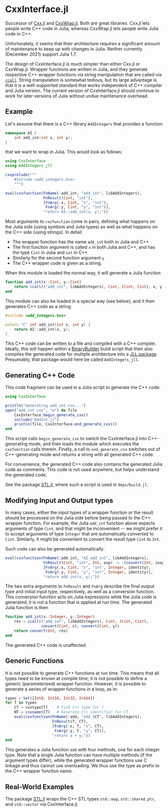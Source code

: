 # CxxInterface.jl

Successor of [Cxx.jl](https://github.com/JuliaInterop/Cxx.jl) and
[CxxWrap.jl](https://github.com/JuliaInterop/CxxWrap.jl). Both are
great libraries. Cxx.jl lets people write C++ code in Julia, whereas
CxxWrap.jl lets people write Julia code in C++.

Unfortunately, it seems that their architecture requires a significant
amount of maintenance to keep up with changes in Julia. Neither
currently (December 2021) support Julia 1.7.

The design of CxxInterface.jl is much simpler than either Cxx.jl or
CxxWrap.jl. Wrapper functions are written in Julia, and they generate
respective C++ wrapper functions via string manipulation that are
called via
[`ccall`](https://docs.julialang.org/en/v1/manual/calling-c-and-fortran-code/).
String manipulation is somewhat tedious, but its large advantage is
that it is a well-supported standard that works independent of C++
compiler and Julia version. The current version of CxxInterface.jl
should continue to work for later versions of Julia without undue
maintenance overhead.

## Example

Let's assume that there is a C++ library `AddIntegers` that provides a
function
```C++
namespace AI {
    int add_int(int x, int y);
}
```
that we want to wrap in Julia. This would look as follows:
```Julia
using CxxInterface
using AddIntegers_jll

cxxprelude("""
    #include <add_integers.hxx>
    """)

eval(cxxfunction(FnName(:add_int, "add_int", libAddIntegers),
                 FnResult(Cint, "int"),
                 [FnArg(:x, Cint, "x", "int"),
                  FnArg(:y, Cint, "y", "int")],
                 "return AI::add_int(x, y);"))
```
Most arguments to `cxxfunction` come in pairs, defining what happens
on the Julia side (using symbols and Julia types) as well as what
happens on the C++ side (using strings). In detail:
- The wrapper function has the name `add_int` both in Julia and C++
- The first function argument is called `x` in both Julia and C++, and
  has the type `Cint` in Julia and `int` in C++
- Similarly for the second function argument `y`
- The C++ wrapper code is given as a string.

When this module is loaded the normal way, it will generate a Julia
function
```Julia
function add_int(x::Cint, y::Cint)
    return ccall(("add_int", libAddIntegers), Cint, (Cint, Cint), x, y)
end
```

This module can also be loaded in a special way (see below), and it
then generates C++ code as a string:
```C++
#include <add_integers.hxx>

extern "C" int add_int(int x, int y) {
    return AI::add_int(x, y);
}
```
This C++ code can be written to a file and compiled with a C++
compiler. Ideally, this will happen within a
[BinaryBuilder](https://binarybuilder.org) build script that then also
compiles the generated code for multiple architecture into a [JLL
package](https://docs.binarybuilder.org/stable/jll/). Presumably, that
package would here be called `AddIntegers_jll`.

## Generating C++ Code

This code fragment can be used in a Julia script to generate the C++
code:
```Julia
using CxxInterface

println("Generating add_int.cxx...")
open("add_int.cxx", "w") do file
    CxxInterface.begin_generate_cxx()
    include("AddInt.jl")
    println(file, CxxInterface.end_generate_cxx())
end
```
This script calls `begin_generate_cxx` to switch the CxxInterface.jl
into C++-generating mode, and then loads the module which executes the
`cxxfunction` calls therein. Finally, a call to `end_generate_cxx`
switches out of C++-generating mode and returns a string with all
generated C++ code.

For convenience, the generated C++ code also contains the generated
Julia code as comments. This code is not used anywhere, but helps
understand the generated code.

See the package [STL.jl](https://github.com/eschnett/STL.jl), where
such a script is used in `deps/build.jl`.

## Modifying Input and Output types

In many cases, either the input types of a wrapper function or the
result should be processed on the Julia side before being passed to
the C++ wrapper function. For example, the Julia `add_int` function
above expects arguments of type `Cint`, and that might be inconvenient
-- we might prefer it to accept arguments of type `Integer` that are
automatically converted to `Cint`. Similarly, it might be convenient
to convert the result type `Cint` to `Int`.

Such code can also be generated automatically:
```Julia
eval(cxxfunction(FnName(:add_int, "AI_add_int", libAddIntegers),
                 FnResult(Cint, "int", Int, expr -> :(convert(Int, $expr))),
                 [FnArg(:x, Cint, "x", "int", Integer, identity),
                  FnArg(:y, Cint, "y", "int", Integer, identity)],
                 "return add_int(x, y);"))
```
The two extra arguments to `FnResult` and `FnArg` describe the final
output type and initial input type, respectively, as well as a
conversion function. This conversion function acts on Julia
expressions while the Julia code is generated; it is not a function
that is applied at run time. The generated Julia function is then
```Julia
function add_int(x::Integer, y::Integer)
    res = ccall(("add_int", libAddIntegers), Cint, (Cint, Cint),
                convert(Cint, x), convert(Cint, y))
    return convert(Int, res)
end
```
The generated C++ code is unaffected.

## Generic Functions

It is not possible to generate C++ functions at run time. This means
that all types need to be known at compile time; it is not possible to
define a generic (parameterized) wrapper function. However, it is
possible to generate a series of wrapper functions in a loop, as in:
```Julia
types = Set([Int8, Int16, Int32, Int64])
for T in types
    CT = cxxtype[T]    # Find C++ type for T
    NT = cxxname(CT)   # Generate C++ identifier for CT
    eval(cxxfunction(FnName(:add, "add_$CT", libAddIntegers),
                     FnResult(T, CT),
                     [FnArg(:x, T, "x", CT),
                      FnArg(:y, T, "y", CT)],
                     "return a + y;"))
end
```
This generates a Julia function `add` with four methods, one for each
integer type. Note that a single Julia function can have multiple
methods (if the argument types differ), while the generated wrapper
functions use C linkage and thus cannot use overloading. We thus use
the type as prefix to the C++ wrapper function name.

## Real-World Examples

The package [STL.jl](https://github.com/eschnett/STL.jl) wraps the C++
STL types `std::map`, `std::shared_ptr`, and `std::vector` via
CxxInterface.jl.
